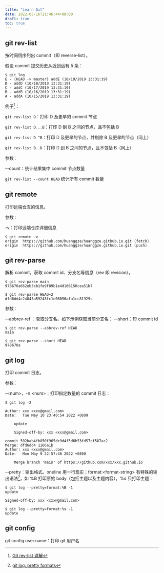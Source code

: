 ```yaml
---
title: "Learn Git"
date: 2022-05-16T21:46:44+08:00
draft: true
toc: true
---
```


## git rev-list

按时间倒序列出 commit（即 reverse-list）。

假设 commit 提交历史从近到远有 5 条：

```shell
$ git log
E - (HEAD -> master) addE (10/19/2019 13:31:19)
D - addD (10/18/2019 13:31:19)
C - addC (10/17/2019 13:31:19)
B - addB (10/16/2019 13:31:19)
A - addA (10/15/2019 13:31:19)
```

例子[^1]：

`git rev-list D`：打印 D 及更早的 commit 节点

`git rev-list D...B`：打印 D 到 B 之间的节点，且不包括 B

`git rev-list D ^B`：打印 D 及更早的节点，并剔除 B 及更早的节点（同上）

`git rev-list B..D`：打印 D 到 B 之间的节点，且不包括 B（同上）

参数：

\--count：统计结果集中 commit 节点数量

`git rev-list --count HEAD` 统计所有 commit 数量

## git remote

打印远端仓库的信息。

参数：

-v：打印远端仓库详细信息

```shell
$ git remote -v
origin  https://github.com/huanggze/huanggze.github.io.git (fetch)
origin  https://github.com/huanggze/huanggze.github.io.git (push)
```

## git rev-parse

解析 commit，获取 commit id、分支名等信息（rev 即 revision）。

```shell
$ git rev-parse main  
978670a662eb3cb1fe9f89b1e4d166150cea51b7

$ git rev-parse HEAD~2
dfd6dd4c24043a59243fc1e08056afa1cc81929c
```

参数：

\--abbrev-ref <ref>：获取分支名。如下示例获取当前分支名：
\--short：短 commit id

```shell
$ git rev-parse --abbrev-ref HEAD
main

$ git rev-parse --short HEAD
978670a
```

## git log

打印 commit 日志。

参数：

-\<num\>，-n \<num\>：打印指定数量的 commit 日志：

```shell
$ git log -2

Author: xxx <xxx@gmail.com>
Date:   Tue May 10 23:40:54 2022 +0800

    update
    
    Signed-off-by: xxx <xxx@gmail.com>

commit 502bab4fb850f965dc9d4f5d6b53fd57cf587ac2
Merge: dfd6dd4 1166a1b
Author: xxx <xxx@gmail.com>
Date:   Mon May 9 22:57:46 2022 +0800

    Merge branch 'main' of https://github.com/xxx/xxx.github.io
```

\--pretty：输出格式。oneline 用一行现实；format:\<format-string\> 有特殊的输出语法[^2]，如 %B 打印原始 body（包括主题以及主题内容），%s 只打印主题：

```shell
$ git log --pretty=format:%B -1
update

Signed-off-by: xxx <xxx@gmail.com>

$ git log --pretty=format:%s -1
update
```

## git config

git config user.name：打印 git 用户名

[^1]: [Git rev-list 详解](https://blog.csdn.net/Gdeer/article/details/102667263)
[^2]: [git log: pretty formats](https://git-scm.com/docs/git-log#_pretty_formats)